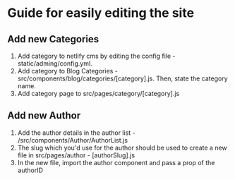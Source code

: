 # Guide for easily editing the site

## Add new Categories

1. Add category to netlify cms by editing the config file - static/adming/config.yml.
2. Add category to Blog Categories - src/components/blog/categories/[category].js. Then, state the category name.
3. Add category page to src/pages/category/[category].js

## Add new Author

1. Add the author details in the author list - /src/components/Author/AuthorList.js
2. The slug which you'd use for the author should be used to create a new file in src/pages/author - [authorSlug].js
3. In the new file, import the author component and pass a prop of the authorID
